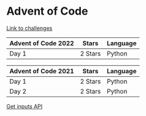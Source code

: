 # Advent of Code

[Link to challenges](https://adventofcode.com/2022)

| Advent of Code 2022 | Stars   | Language |
| ------------------- | ------- | -------- |
| Day 1               | 2 Stars | Python   |

| Advent of Code 2021 | Stars   | Language |
| ------------------- | ------- | -------- |
| Day 1               | 2 Stars | Python   |
| Day 2               | 2 Stars | Python   |

[Get inputs API](https://github.com/alvesvaren/AoC-template)
